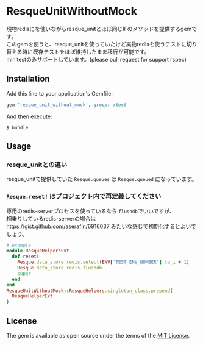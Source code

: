 # ResqueUnitWithoutMock
現物redisにを使いながらresque_unitとほぼ同じIFのメソッドを提供するgemです。  
このgemを使うと、resque_unitを使っていたけど実物redisを使うテストに切り替える時に既存テストをほぼ維持したまま移行が可能です。  
minitestのみサポートしています。(please pull request for support rspec)

## Installation

Add this line to your application's Gemfile:

```ruby
gem 'resque_unit_without_mock', group: :test
```

And then execute:

    $ bundle

## Usage
### resque_unitとの違い
resque_unitで提供していた `Resque.queues` は `Resque.queued` になっています。

### `Resque.reset!` はプロジェクト内で再定義してください
専用のredis-serverプロセスを使っているなら `flushdb`でいいですが、  
相乗りしているredis-serverの場合は https://gist.github.com/aserafin/6916037 みたいな感じで初期化するとよいでしょう。

```ruby
# example
module ResqueHelpersExt
  def reset!
    Resque.data_store.redis.select(ENV['TEST_ENV_NUMBER'].to_i + 1)
    Resque.data_store.redis.flushdb
    super
  end
end
ResqueUnitWithoutMock::ResqueHelpers.singleton_class.prepend(
  ResqueHelperExt
)
```

## License

The gem is available as open source under the terms of the [MIT License](https://opensource.org/licenses/MIT).
